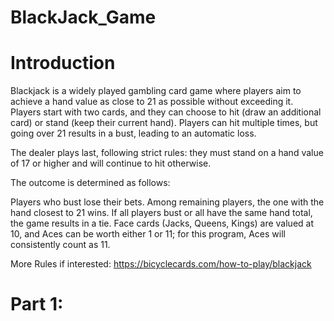 # BlackJack_Game

# Introduction
Blackjack is a widely played gambling card game where players aim to achieve a hand value as close to 21 as possible without exceeding it. Players start with two cards, and they can choose to hit (draw an additional card) or stand (keep their current hand). Players can hit multiple times, but going over 21 results in a bust, leading to an automatic loss.

The dealer plays last, following strict rules: they must stand on a hand value of 17 or higher and will continue to hit otherwise.

The outcome is determined as follows:

Players who bust lose their bets.
Among remaining players, the one with the hand closest to 21 wins.
If all players bust or all have the same hand total, the game results in a tie.
Face cards (Jacks, Queens, Kings) are valued at 10, and Aces can be worth either 1 or 11; for this program, Aces will consistently count as 11.

More Rules if interested: https://bicyclecards.com/how-to-play/blackjack

# Part 1: 


